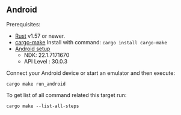 ## Android

Prerequisites:

- [Rust](https://www.rust-lang.org/) v1.57 or newer.
- [cargo-make](https://github.com/sagiegurari/cargo-make)
  Install with command: ```cargo install cargo-make```
- [Android setup](https://github.com/dodorare/crossbow/wiki)
  * NDK: 22.1.7171670
  * API Level : 30.0.3

Connect your Android device or start an emulator and then execute:

```
cargo make run_android
```

To get list of all command related this target run:

```
cargo make --list-all-steps
```
